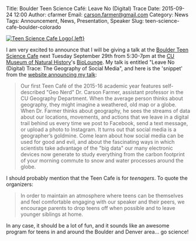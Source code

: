 Title: Boulder Teen Science Café: Leave No (Digital) Trace
Date: 2015-09-24 12:00
Author: cfarmer
Email: carson.farmer@gmail.com
Category: News
Tags: Announcement, News, Presentation, Speaker
Slug: teen-science-cafe-boulder-colorado

[![Teen Science Cafe Logo][image]{.left}][link]

I am very excited to announce that I will be giving a talk at the [Boulder Teen
Science Cafe](http://sciencediscovery.colorado.edu/program/teen-cafe/) next
Tuesday September 29th from 5:30-7pm at the [CU Museum of
Natural History](https://cumuseum.colorado.edu)'s [BioLounge](https://cumuseum.colorado.edu/exhibits/biolounge).
My talk is entitled "Leave No (Digital) Trace: The Geography of Social Media",
and here is the 'snippet' from the [website announcing my talk](http://sciencediscovery.colorado.edu/teen-cafe-schedule/):

> Our first Teen Café of the 2015-16 academic year features self-described "Geo Nerd" Dr. Carson Farmer, assistant professor in the CU Geography Department. When the average person thinks about geography, they might imagine a weathered, old map or a globe. When Dr. Farmer thinks about geography, he sees the streams of data about our locations, movements, and actions that we leave in a digital trail behind us every time we post to Facebook, send a text message, or upload a photo to Instagram. It turns out that social media is a geographer’s goldmine. Come learn about how social media can be used for good and evil, and about the fascinating ways in which scientists take advantage of the "big data" our many electronic devices now generate to study everything from the carbon footprint of your morning commute to snow and water processes around the globe.

I should probably mention that the Teen Cafe is for *teenagers*. To quote the
organizers:

> In order to maintain an atmosphere where teens can be themselves and feel comfortable
engaging with our speaker and their peers, we encourage parents to drop teens
off when possible and to leave younger siblings at home.

In any case, it should be a lot of fun, and it sounds like an awesome program for teens in and around the Boulder and Denver area... go science!

[image]: |filename|/images/teen-science-cafe.jpg
[link]: http://sciencediscovery.colorado.edu/program/teen-cafe/
